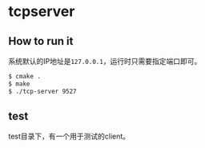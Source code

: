 # tcpserver

## How to run it

系统默认的IP地址是`127.0.0.1`，运行时只需要指定端口即可。

```bash
$ cmake .
$ make
$ ./tcp-server 9527
```

## test

test目录下，有一个用于测试的client。